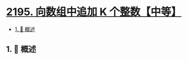 # [2195. 向数组中追加 K 个整数【中等】](https://github.com/Tdahuyou/TNotes.leetcode/tree/main/notes/2195.%20%E5%90%91%E6%95%B0%E7%BB%84%E4%B8%AD%E8%BF%BD%E5%8A%A0%20K%20%E4%B8%AA%E6%95%B4%E6%95%B0%E3%80%90%E4%B8%AD%E7%AD%89%E3%80%91)

<!-- region:toc -->

- [1. 📝 概述](#1--概述)

<!-- endregion:toc -->

## 1. 📝 概述
